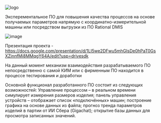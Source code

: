 ![logo](https://github.com/boumer7/FitronQI/assets/33152397/6236e6f0-bea9-4464-b68e-c010a7bb2921)

Эксперементальное ПО для повышения качества процессов на основе получаемых параметров напрямую с координатно-измерительной машины или посредством выгрузки из ПО Rational DMIS

![image](https://github.com/boumer7/FitronQI/assets/33152397/93b9a378-ab40-4784-a35f-c8f40feb5d86)


Презентация проекта -
https://docs.google.com/presentation/d/1LI5we2DFwu5mhGIsDe0hPaT0GsXZinnfMi8MMqgY64A/edit?usp=drivesdk

На данный момент механизм взаимодействия разрабатываемого ПО непосредственно с самой КИМ или с фирменным ПО находится в процессе тестирования и доработки

Основной функционал разработанного ПО состоит из следующих возможностей:
Управление процессом – в реальном времени симулирует измерения размеров изделия; панель управления устройств – отображает список «подключённых» машин; построение графика на основе данных из файла; прогноз тренда параметров изделий в партии от ИИ Сбера (Gigachat); открытие базы данных для просмотра записанных значений.



